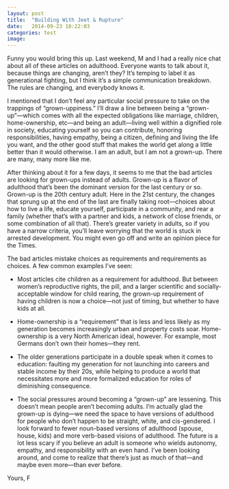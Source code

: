 ```yaml
---
layout: post
title:  "Building With Jeet & Rupture"
date:   2014-09-23 10:22:03
categories: test
image:
---
```


Funny you would bring this up. Last weekend, M and I had a really nice chat about all of these articles on adulthood. Everyone wants to talk about it, because things are changing, aren’t they? It’s temping to label it as generational fighting, but I think it’s a simple communication breakdown. The rules are changing, and everybody knows it.

I mentioned that I don’t feel any particular social pressure to take on the trappings of “grown-uppiness.” I’ll draw a line between being a “grown-up”—which comes with all the expected obligations like marriage, children, home-ownership, etc—and being an adult—living well within a dignified role in society, educating yourself so you can contribute, honoring responsibilities, having empathy, being a citizen, defining and living the life you want, and the other good stuff that makes the world get along a little better than it would otherwise. I am an adult, but I am not a grown-up. There are many, many more like me.

After thinking about it for a few days, it seems to me that the bad articles are looking for grown-ups instead of adults. Grown-up is a flavor of adulthood that’s been the dominant version for the last century or so. Grown-up is the 20th century adult. Here in the 21st century, the changes that sprung up at the end of the last are finally taking root—choices about how to live a life, educate yourself, participate in a community, and rear a family (whether that’s with a partner and kids, a network of close friends, or some combination of all that). There’s greater variety in adults, so if you have a narrow criteria, you’ll leave worrying that the world is stuck in arrested development. You might even go off and write an opinion piece for the Times.

The bad articles mistake choices as requirements and requirements as choices. A few common examples I’ve seen:

- Most articles cite children as a requirement for adulthood. But between women’s reproductive rights, the pill, and a larger scientific and socially-acceptable window for child rearing, the grown-up requirement of having children is now a choice—not just of timing, but whether to have kids at all.

- Home-ownership is a “requirement” that is less and less likely as my generation becomes increasingly urban and property costs soar. Home-ownership is a very North American ideal, however. For example, most Germans don’t own their homes—they rent.
- The older generations participate in a double speak when it comes to education: faulting my generation for not launching into careers and stable income by their 20s, while helping to produce a world that necessitates more and more formalized education for roles of diminishing consequence.

- The social pressures around becoming a “grown-up” are lessening. This doesn’t mean people aren’t becoming adults. I’m actually glad the grown-up is dying—we need the space to have versions of adulthood for people who don’t happen to be straight, white, and cis-gendered. I look forward to fewer noun-based versions of adulthood (spouse, house, kids) and more verb-based visions of adulthood. The future is a lot less scary if you believe an adult is someone who wields autonomy, empathy, and responsibility with an even hand. I’ve been looking around, and come to realize that there’s just as much of that—and maybe even more—than ever before.

Yours,
F
